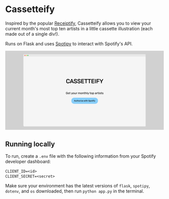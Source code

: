 # Cassetteify

Inspired by the popular [Receiptify](https://receiptify.herokuapp.com/), Cassetteify
allows you to view your current month's most top ten artists in a little cassette
illustration (each made out of a single div!).

Runs on Flask and uses [Spotipy](https://github.com/plamere/spotipy) to interact with
Spotify's API.

![Cassetteify Demo](screenshot.png)

## Running locally

To run, create a `.env` file with the following information from your Spotify developer
dashboard:

```
CLIENT_ID=<id>
CLIENT_SECRET=<secret>
```

Make sure your environment has the latest versions of `flask`, `spotipy`, `dotenv`, and
`os` downloaded, then run `python app.py` in the terminal.